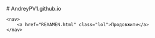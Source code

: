 <p class="io">
# AndreyPV1.github.io
</p>

<html lang="en">
<head>
    <meta charset="UTF-8">
    <meta name="viewport" content="width=device-width, initial-scale=1.0">
    <title>Document</title>
    <link rel="stylesheet" href="REXAMEN.css">
</head>
<body>

    <nav>
        <a href="REXAMEN.html" class="lol">Продовжити</a>
    </nav>
    
</body>
</html>
